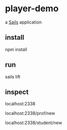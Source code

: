 # player-demo

a [Sails](http://sailsjs.org) application

## install 

npm install

## run

sails lift

## inspect

localhost:2338

localhost:2338/prof/new

localhost:2338/student/new

